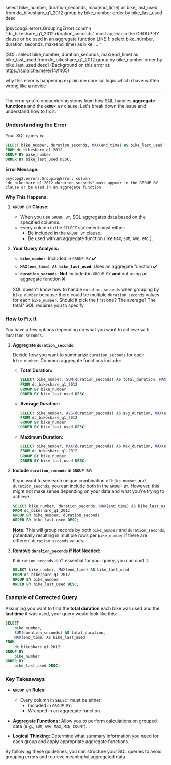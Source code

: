 select bike_number, duration_seconds, max(end_time) as bike_last_used
from dc_bikeshare_q1_2012
group by bike_number
order by bike_last_used desc

(psycopg2.errors.GroupingError) column "dc_bikeshare_q1_2012.duration_seconds" must appear in the GROUP BY clause or be used in an aggregate function
LINE 1: select bike_number, duration_seconds, max(end_time) as bike_...
                            ^

[SQL: select bike_number, duration_seconds, max(end_time) as bike_last_used
from dc_bikeshare_q1_2012
group by bike_number
order by bike_last_used desc]
(Background on this error at: https://sqlalche.me/e/14/f405)

why this error is happening explain me core sql logic which i have written wrong like a novice

---

The error you're encountering stems from how SQL handles **aggregate functions** and the **`GROUP BY`** clause. Let's break down the issue and understand how to fix it.

### **Understanding the Error**

Your SQL query is:

```sql
SELECT bike_number, duration_seconds, MAX(end_time) AS bike_last_used
FROM dc_bikeshare_q1_2012
GROUP BY bike_number
ORDER BY bike_last_used DESC;
```

**Error Message:**
```
psycopg2.errors.GroupingError: column "dc_bikeshare_q1_2012.duration_seconds" must appear in the GROUP BY clause or be used in an aggregate function
```

**Why This Happens:**

1. **`GROUP BY` Clause:**
   - When you use `GROUP BY`, SQL aggregates data based on the specified columns.
   - Every column in the `SELECT` statement must either:
     - Be included in the `GROUP BY` clause.
     - Be used with an aggregate function (like `MAX`, `SUM`, `AVG`, etc.).

2. **Your Query Analysis:**
   - **`bike_number`**: Included in `GROUP BY` ✔️
   - **`MAX(end_time) AS bike_last_used`**: Uses an aggregate function ✔️
   - **`duration_seconds`**: **Not** included in `GROUP BY` **and** not using an aggregate function ❌

   SQL doesn't know how to handle `duration_seconds` when grouping by `bike_number` because there could be multiple `duration_seconds` values for each `bike_number`. Should it pick the first one? The average? The total? SQL requires you to specify.

### **How to Fix It**

You have a few options depending on what you want to achieve with `duration_seconds`.

1. **Aggregate `duration_seconds`:**
   
   Decide how you want to summarize `duration_seconds` for each `bike_number`. Common aggregate functions include:
   
   - **Total Duration:**
     ```sql
     SELECT bike_number, SUM(duration_seconds) AS total_duration, MAX(end_time) AS bike_last_used
     FROM dc_bikeshare_q1_2012
     GROUP BY bike_number
     ORDER BY bike_last_used DESC;
     ```
   
   - **Average Duration:**
     ```sql
     SELECT bike_number, AVG(duration_seconds) AS avg_duration, MAX(end_time) AS bike_last_used
     FROM dc_bikeshare_q1_2012
     GROUP BY bike_number
     ORDER BY bike_last_used DESC;
     ```

   - **Maximum Duration:**
     ```sql
     SELECT bike_number, MAX(duration_seconds) AS max_duration, MAX(end_time) AS bike_last_used
     FROM dc_bikeshare_q1_2012
     GROUP BY bike_number
     ORDER BY bike_last_used DESC;
     ```

2. **Include `duration_seconds` in `GROUP BY`:**
   
   If you want to see each unique combination of `bike_number` and `duration_seconds`, you can include both in the `GROUP BY`. However, this might not make sense depending on your data and what you're trying to achieve.
   
   ```sql
   SELECT bike_number, duration_seconds, MAX(end_time) AS bike_last_used
   FROM dc_bikeshare_q1_2012
   GROUP BY bike_number, duration_seconds
   ORDER BY bike_last_used DESC;
   ```

   **Note:** This will group records by both `bike_number` and `duration_seconds`, potentially resulting in multiple rows per `bike_number` if there are different `duration_seconds` values.

3. **Remove `duration_seconds` if Not Needed:**
   
   If `duration_seconds` isn't essential for your query, you can omit it.
   
   ```sql
   SELECT bike_number, MAX(end_time) AS bike_last_used
   FROM dc_bikeshare_q1_2012
   GROUP BY bike_number
   ORDER BY bike_last_used DESC;
   ```

### **Example of Corrected Query**

Assuming you want to find the **total duration** each bike was used and the **last time** it was used, your query would look like this:

```sql
SELECT 
    bike_number, 
    SUM(duration_seconds) AS total_duration, 
    MAX(end_time) AS bike_last_used
FROM 
    dc_bikeshare_q1_2012
GROUP BY 
    bike_number
ORDER BY 
    bike_last_used DESC;
```

### **Key Takeaways**

- **`GROUP BY` Rules:**
  - Every column in `SELECT` must be either:
    - Included in `GROUP BY`.
    - Wrapped in an aggregate function.

- **Aggregate Functions:** Allow you to perform calculations on grouped data (e.g., `SUM`, `AVG`, `MAX`, `MIN`, `COUNT`).

- **Logical Thinking:** Determine what summary information you need for each group and apply appropriate aggregate functions.

By following these guidelines, you can structure your SQL queries to avoid grouping errors and retrieve meaningful aggregated data.